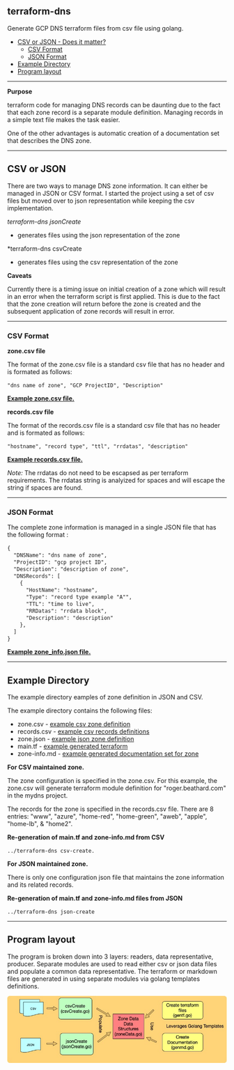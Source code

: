 ## terraform-dns
Generate GCP DNS terraform files from csv file using golang.

- [CSV or JSON - Does it matter?](#csv-or-json)
  * [CSV Format](#csv-format)
  * [JSON Format](#json-format)
- [Example Directory](#example-directory)
- [Program layout](#program-layout)

-----

**Purpose**

terraform code for managing DNS records can be daunting due to the fact that each zone record is a separate module definition. Managing records in a simple text file makes the task easier.

One of the other advantages is automatic creation of a documentation set that describes the DNS zone.

----

## CSV or JSON

There are two ways to manage DNS zone information. It can either be managed in JSON or CSV format. I started the project using a set of csv files but moved over to json representation while keeping the csv implementation.

*terraform-dns jsonCreate*
- generates files using the json representation of the zone

*terraform-dns csvCreate
- generates files using the csv representation of the zone

**Caveats**

Currently there is a timing issue on initial creation of a zone which will result in an error when the terraform script is first applied. This is due to the fact that the zone creation will return before the zone is created and the subsequent application of zone records will result in error.


-------

### CSV Format ###

**zone.csv file**

The format of the zone.csv file is a standard csv file that has no header and is formated as follows:

```
"dns name of zone", "GCP ProjectID", "Description" 
```

**[Example zone.csv file.](example/zone.csv)**

**records.csv file**

The format of the records.csv file is a standard csv file that has no header and is formated as follows:

```
"hostname", "record type", "ttl", "rrdatas", "description"
```

**[Example records.csv file.](example/records.csv)**


*Note:* The rrdatas do not need to be escapsed as per terraform requirements. The rrdatas string is analyized for spaces and will escape the string if spaces are found.

----

### JSON Format ###

The complete zone information is managed in a single JSON file that has the following format :

```
{
  "DNSName": "dns name of zone",
  "ProjectID": "gcp project ID",
  "Description": "description of zone",
  "DNSRecords": [
    {
      "HostName": "hostname",
      "Type": "record type example "A"",
      "TTL": "time to live",
      "RRDatas": "rrdata block",
      "Description": "description"
    },
  ]
}
```

**[Example zone_info.json file.](example/zone_info.json)**

-------


## Example Directory

The example directory eamples of zone definition in JSON and CSV.

The example directory contains the following files:
- zone.csv - [example csv zone definition](example/zone.csv)
- records.csv - [example csv records definitions](example/records.csv)
- zone.json - [example json zone definition](example/zone.json)
- main.tf - [example generated terraform](example/main.tf)
- zone-info.md - [example generated documentation set for zone](example/zone_info.md)


**For CSV  maintained zone.**

The zone configuration is specified in the zone.csv. For this example, the zone.csv will generate terraform module definition for "roger.beathard.com" in the mydns project.

The records for the zone is specified in the records.csv file. There are 8 entries: "www", "azure", "home-red", "home-green", "aweb", "apple", "home-lb", & "home2".

**Re-generation of main.tf and zone-info.md from CSV**
```
../terraform-dns csv-create.
```

**For JSON maintained zone.**

There is only one configuration json file that maintains the zone information and its related records. 

**Re-generation of main.tf and zone-info.md files from JSON**

```
../terraform-dns json-create
```

---
## Program layout

The program is broken down into 3 layers: readers, data representative, producer. Separate modules are used to read either csv or json data files and populate a common data representative. The terraform or markdown files are generated in using separate modules via golang templates definitions.

![Layers](doc/FunctionalDiagram.jpg)
